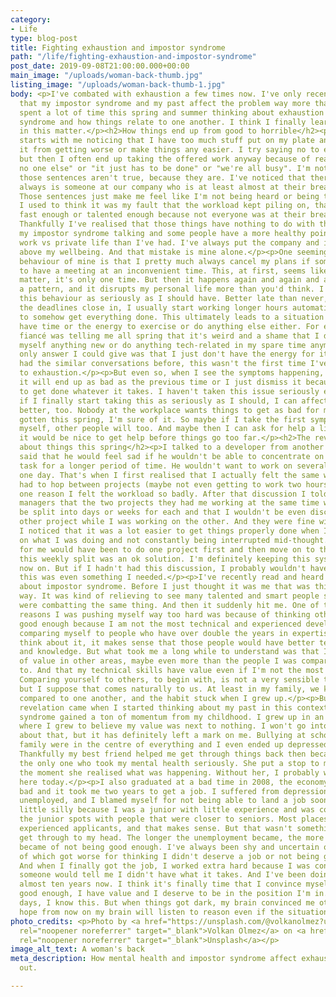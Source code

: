 ```yaml
---
category:
- Life
type: blog-post
title: Fighting exhaustion and impostor syndrome
path: "/life/fighting-exhaustion-and-impostor-syndrome"
post_date: 2019-09-08T21:00:00.000+00:00
main_image: "/uploads/woman-back-thumb.jpg"
listing_image: "/uploads/woman-back-thumb-1.jpg"
body: <p>I've combated with exhaustion a few times now. I've only recently realised
  that my impostor syndrome and my past affect the problem way more than I thought.</p><p>I've
  spent a lot of time this spring and summer thinking about exhaustion and impostor
  syndrome and how things relate to one another. I think I finally learned my lesson
  in this matter.</p><h2>How things end up from good to horrible</h2><p>It usually
  starts with me noticing that I have too much stuff put on my plate and I can't stop
  it from getting worse or make things any easier. I try saying no to extra work,
  but then I often end up taking the offered work anyway because of reasons like "there's
  no one else" or "it just has to be done" or "we're all busy". I'm not saying that
  those sentences aren't true, because they are. I've noticed that there basically
  always is someone at our company who is at least almost at their breaking point.
  Those sentences just make me feel like I'm not being heard or being taken seriously.
  I used to think it was my fault that the workload kept piling on, that maybe I wasn't
  fast enough or talented enough because not everyone was at their breaking point.
  Thankfully I've realised that those things have nothing to do with this. It's just
  my impostor syndrome talking and some people have a more healthy point of view to
  work vs private life than I've had. I've always put the company and its clients
  above my wellbeing. And that mistake is mine alone.</p><p>One seemingly harmless
  behaviour of mine is that I pretty much always cancel my plans if someone wants
  to have a meeting at an inconvenient time. This, at first, seems like it doesn't
  matter, it's only one time. But then it happens again and again and again. It becomes
  a pattern, and it disrupts my personal life more than you'd think. I haven't taken
  this behaviour as seriously as I should have. Better late than never, I suppose.</p><p>When
  the deadlines close in, I usually start working longer hours automatically to try
  to somehow get everything done. This ultimately leads to a situation where I don't
  have time or the energy to exercise or do anything else either. For example, my
  fiancé was telling me all spring that it's weird and a shame that I don't teach
  myself anything new or do anything tech-related in my spare time anymore. And the
  only answer I could give was that I just don't have the energy for it. And we've
  had the similar conversations before, this wasn't the first time I've driven myself
  to exhaustion.</p><p>But even so, when I see the symptoms happening, I don't think
  it will end up as bad as the previous time or I just dismiss it because things need
  to get done whatever it takes. I haven't taken this issue seriously enough. Maybe
  if I finally start taking this as seriously as I should, I can affect my workload
  better, too. Nobody at the workplace wants things to get as bad for me as they've
  gotten this spring, I'm sure of it. So maybe if I take the first symptoms seriously
  myself, other people will too. And maybe then I can ask for help a little sooner,
  it would be nice to get help before things go too far.</p><h2>The revelation I had
  about things this spring</h2><p>I talked to a developer from another company who
  said that he would feel sad if he wouldn't be able to concentrate on a site or a
  task for a longer period of time. He wouldn't want to work on several projects in
  one day. That's when I first realised that I actually felt the same way. That I
  had to hop between projects (maybe not even getting to work two hours on each) was
  one reason I felt the workload so badly. After that discussion I told my project
  managers that the two projects they had me working at the same time would have to
  be split into days or weeks for each and that I wouldn't be even discussing the
  other project while I was working on the other. And they were fine with it. And
  I noticed that it was a lot easier to get things properly done when I could concentrate
  on what I was doing and not constantly being interrupted mid-thought. The best way
  for me would have been to do one project first and then move on to the next. But
  this weekly split was an ok solution. I'm definitely keeping this system up from
  now on. But if I hadn't had this discussion, I probably wouldn't have realised that
  this was even something I needed.</p><p>I've recently read and heard more and more
  about impostor syndrome. Before I just thought it was me that was thinking this
  way. It was kind of relieving to see many talented and smart people saying they
  were combatting the same thing. And then it suddenly hit me. One of the biggest
  reasons I was pushing myself way too hard was because of thinking otherwise, I wasn't
  good enough because I am not the most technical and experienced developer. I kept
  comparing myself to people who have over double the years in expertise. When you
  think about it, it makes sense that those people would have better technical skills
  and knowledge. But what took me a long while to understand was that I have a lot
  of value in other areas, maybe even more than the people I was comparing myself
  to. And that my technical skills have value even if I'm not the most experienced.
  Comparing yourself to others, to begin with, is not a very sensible thing to do,
  but I suppose that comes naturally to us. At least in my family, we kids were constantly
  compared to one another, and the habit stuck when I grew up.</p><p>But the proper
  revelation came when I started thinking about my past in this context. My impostor
  syndrome gained a ton of momentum from my childhood. I grew up in an environment
  where I grew to believe my value was next to nothing. I won't go into much detail
  about that, but it has definitely left a mark on me. Bullying at school and a broken
  family were in the centre of everything and I even ended up depressed as a teen.
  Thankfully my best friend helped me get through things back then because she was
  the only one who took my mental health seriously. She put a stop to my harmful behaviours
  the moment she realised what was happening. Without her, I probably wouldn't be
  here today.</p><p>I also graduated at a bad time in 2008, the economy was quite
  bad and it took me two years to get a job. I suffered from depression again while
  unemployed, and I blamed myself for not being able to land a job sooner. It's a
  little silly because I was a junior with little experience and was competing for
  the junior spots with people that were closer to seniors. Most places hired more
  experienced applicants, and that makes sense. But that wasn't something I could
  get through to my head. The longer the unemployment became, the more convinced I
  became of not being good enough. I've always been shy and uncertain of myself, both
  of which got worse for thinking I didn't deserve a job or not being good enough.
  And when I finally got the job, I worked extra hard because I was constantly afraid
  someone would tell me I didn't have what it takes. And I've been doing that for
  almost ten years now. I think it's finally time that I convince myself that I'm
  good enough, I have value and I deserve to be in the position I'm in. On the good
  days, I know this. But when things got dark, my brain convinced me otherwise. I
  hope from now on my brain will listen to reason even if the situation gets worse.</p>
photo_credits: <p>Photo by <a href="https://unsplash.com/@volkanolmez?utm_source=unsplash&utm_medium=referral&utm_content=creditCopyText"
  rel="noopener noreferrer" target="_blank">Volkan Olmez</a> on <a href="https://unsplash.com/search/photos/exhaustion?utm_source=unsplash&utm_medium=referral&utm_content=creditCopyText"
  rel="noopener noreferrer" target="_blank">Unsplash</a></p>
image_alt_text: A woman's back
meta_description: How mental health and impostor syndrome affect exhaustion and burning
  out.

---
```

